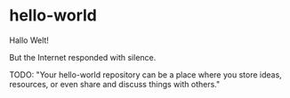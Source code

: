 # hello-world
Hallo Welt!

But the Internet responded with silence.

TODO: "Your hello-world repository can be a place where you store ideas, resources, or even share and discuss things with others."
